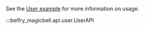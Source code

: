 See the [User example](../examples/02%20-%20Users.ipynb) for more information on usage.

:::belfry_magicbell.api.user.UserAPI
